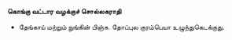 **கொங்கு வட்டார வழக்குச் சொல்லகராதி**
- தேங்காய் மற்றும் நுங்கின் பிஞ்சு. தோப்புல குரம்பெயா உழுந்துகெடக்குது.

